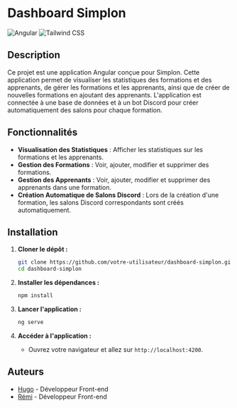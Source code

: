 # Dashboard Simplon

![Angular](https://img.shields.io/badge/Angular-v18.0.3-red)
![Tailwind CSS](https://img.shields.io/badge/Tailwind%20CSS-v3.4.4-blue)

## Description

Ce projet est une application Angular conçue pour Simplon. Cette application permet de visualiser les statistiques des formations et des apprenants, de gérer les formations et les apprenants, ainsi que de créer de nouvelles formations en ajoutant des apprenants. L'application est connectée à une base de données et à un bot Discord pour créer automatiquement des salons pour chaque formation.

## Fonctionnalités

- **Visualisation des Statistiques** : Afficher les statistiques sur les formations et les apprenants.
- **Gestion des Formations** : Voir, ajouter, modifier et supprimer des formations.
- **Gestion des Apprenants** : Voir, ajouter, modifier et supprimer des apprenants dans une formation.
- **Création Automatique de Salons Discord** : Lors de la création d'une formation, les salons Discord correspondants sont créés automatiquement.

## Installation

1. **Cloner le dépôt :**

   ```bash
   git clone https://github.com/votre-utilisateur/dashboard-simplon.git
   cd dashboard-simplon
   ```

2. **Installer les dépendances :**

   ```bash
   npm install
   ```

3. **Lancer l'application :**
   ```bash
   ng serve
   ```
4. **Accéder à l'application :**
   - Ouvrez votre navigateur et allez sur `http://localhost:4200`.

## Auteurs

- [Hugo](https://github.com/Hugo-walando) - Développeur Front-end
- [Rémi](https://github.com/RemiDebruyne) - Développeur Front-end
